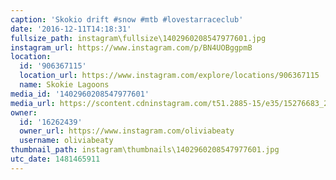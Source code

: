 ```yaml
---
caption: 'Skokio drift #snow #mtb #lovestarraceclub'
date: '2016-12-11T14:18:31'
fullsize_path: instagram\fullsize\1402960208547977601.jpg
instagram_url: https://www.instagram.com/p/BN4UOBggpmB
location:
  id: '906367115'
  location_url: https://www.instagram.com/explore/locations/906367115
  name: Skokie Lagoons
media_id: '1402960208547977601'
media_url: https://scontent.cdninstagram.com/t51.2885-15/e35/15276683_208331316291265_5119557010597085184_n.jpg?ig_cache_key=MTQwMjk2MDIwODU0Nzk3NzYwMQ%3D%3D.2
owner:
  id: '16262439'
  owner_url: https://www.instagram.com/oliviabeaty
  username: oliviabeaty
thumbnail_path: instagram\thumbnails\1402960208547977601.jpg
utc_date: 1481465911
---
```


